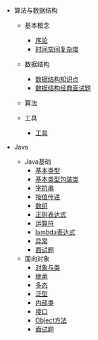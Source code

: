 * 算法与数据结构
  * 基本概念    
    * [序论](notes/算法与数据结构/基本概念/序论.md)
    * [时间空间复杂度](notes/算法与数据结构/基本概念/时间空间复杂度.md)
    
  * 数据结构   
    * [数据结构知识点](notes/算法与数据结构/数据结构/数据结构知识点.md)
    * [数据结构经典面试题](notes/算法与数据结构/数据结构/数据结构经典面试题.md)
  
  * 算法
  
  * 工具
    * [工具](notes/算法与数据结构/工具/工具.md)


* Java
  * Java基础 
    * [基本类型](notes/Java/Java基础/基本类型.md)
    * [基本类型包装类](notes/Java/Java基础/基本类型包装类.md)
    * [字符串](notes/Java/Java基础/字符串.md)
    * [按值传递](notes/Java/Java基础/按值传递.md)
    * [数组](notes/Java/Java基础/数组.md)
    * [正则表达式](notes/Java/Java基础/正则表达式.md)
    * [运算符](notes/Java/Java基础/运算符.md)
    * [lambda表达式](notes/Java/Java基础/lambda表达式.md)
    * [异常](notes/Java/Java基础/异常.md)
    * [面试题](notes/Java/Java基础/面试题.md)
  * 面向对象   
    * [对象与类](notes/Java/面向对象/对象与类.md)
    * [继承](notes/Java/面向对象/继承.md)
    * [多态](notes/Java/面向对象/多态.md)
    * [泛型](notes/Java/面向对象/泛型.md)
    * [内部类](notes/Java/面向对象/内部类.md)
    * [接口](notes/Java/面向对象/接口.md)
    * [Object方法](notes/Java/面向对象/Object方法.md)
    * [面试题](notes/Java/面向对象/面试题.md)
  
  

